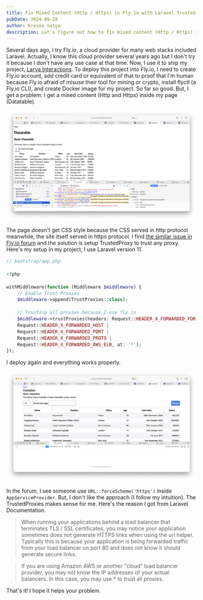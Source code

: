 ```yaml
---
title: Fix Mixed Content (Http / Https) in Fly.io with Laravel Trusted Proxies
pubDate: 2024-09-28
author: Kresna Satya
description: Let's figure out how to fix mixed content (Http / Https) in Fly.io with Laravel Trusted Proxies
---
```


Several days ago, I try Fly.io, a cloud provider for many web stacks included Laravel. Actually, I know this cloud provider several years ago but I don't try it because I don't have any use case at that time. Now, I use it to ship my project, [Larva Interactions](https://github.com/senkustream/larva-interactions). To deploy this project into Fly.io, I need to create Fly.io account, add credit card or equivalent of that to proof that I'm human because Fly.io afraid of misuse their tool for mining or crypto, install flyctl (a Fly.io CLI), and create Docker image for my project. So far so good. But, I get a problem: I get a mixed content (Http and Https) inside my page (Datatable).

![Picture of mixed content http/https in fly.io](../images/mixed-content-http-https-in-fly-io.png)

The page doesn't get CSS style because the CSS served in http protocol meanwhile, the site itself served in https protocol. I find [the similar issue in Fly.io forum](https://community.fly.io/t/mixed-content-https-http-errors-with-inertia-app/7888) and the solution is setup TrustedProxy to trust any proxy. Here's my setup in my project, I use Laravel version 11.

```php
// bootstrap/app.php

<?php

withMiddleware(function (Middleware $middleware) {
    // Enable Trust Proxies
    $middleware->append(TrustProxies::class);

    // Trusting all proxies because I use fly.io
    $middleware->trustProxies(headers: Request::HEADER_X_FORWARDED_FOR |
    Request::HEADER_X_FORWARDED_HOST |
    Request::HEADER_X_FORWARDED_PORT |
    Request::HEADER_X_FORWARDED_PROTO |
    Request::HEADER_X_FORWARDED_AWS_ELB, at: '*');
});
```

I deploy again and everything works properly.

![Picture of solved mixed content http/https in fly.io](../images/solved-mixed-content-http-https-in-fly-io.png)

In the forum, I see someone use `URL::forceScheme('https')` inside `AppServiceProvider`. But, I don't like the approach (I follow my intuition). The TrustedProxies makes sense for me. Here's the reason I got from Laravel Documentation.

> When running your applications behind a load balancer that terminates TLS / SSL certificates, you may notice your application sometimes does not generate HTTPS links when using the url helper. Typically this is because your application is being forwarded traffic from your load balancer on port 80 and does not know it should generate secure links.

> If you are using Amazon AWS or another "cloud" load balancer provider, you may not know the IP addresses of your actual balancers. In this case, you may use * to trust all proxies.

That's it! I hope it helps your problem.